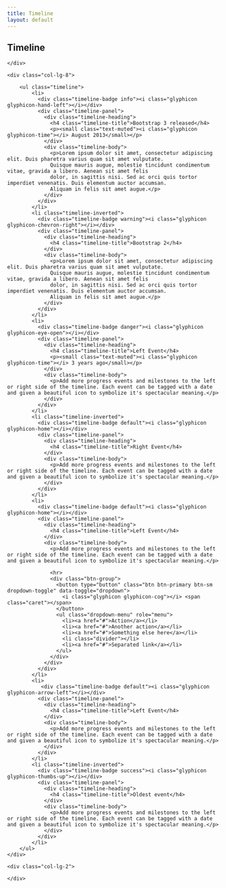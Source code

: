 ```yaml
---
title: Timeline
layout: default
---
```


<div class="row">
	<div class="col-lg-12">
		<h2>Timeline</h2>
	</div>
</div>

<div class="row">
	<div class="col-lg-2">

	</div>

	<div class="col-lg-8">

		<ul class="timeline">
			<li>
			  <div class="timeline-badge info"><i class="glyphicon glyphicon-hand-left"></i></div>
			  <div class="timeline-panel">
				<div class="timeline-heading">
				  <h4 class="timeline-title">Bootstrap 3 released</h4>
				  <p><small class="text-muted"><i class="glyphicon glyphicon-time"></i> August 2013</small></p>
				</div>
				<div class="timeline-body">
				  <p>Lorem ipsum dolor sit amet, consectetur adipiscing elit. Duis pharetra varius quam sit amet vulputate. 
				  Quisque mauris augue, molestie tincidunt condimentum vitae, gravida a libero. Aenean sit amet felis 
				  dolor, in sagittis nisi. Sed ac orci quis tortor imperdiet venenatis. Duis elementum auctor accumsan. 
				  Aliquam in felis sit amet augue.</p>
				</div>
			  </div>
			</li>
			<li class="timeline-inverted">
			  <div class="timeline-badge warning"><i class="glyphicon glyphicon-chevron-right"></i></div>
			  <div class="timeline-panel">
				<div class="timeline-heading">
				  <h4 class="timeline-title">Bootstrap 2</h4>
				</div>
				<div class="timeline-body">
				  <p>Lorem ipsum dolor sit amet, consectetur adipiscing elit. Duis pharetra varius quam sit amet vulputate. 
				  Quisque mauris augue, molestie tincidunt condimentum vitae, gravida a libero. Aenean sit amet felis 
				  dolor, in sagittis nisi. Sed ac orci quis tortor imperdiet venenatis. Duis elementum auctor accumsan. 
				  Aliquam in felis sit amet augue.</p>
				</div>
			  </div>
			</li>
			<li>
			  <div class="timeline-badge danger"><i class="glyphicon glyphicon-eye-open"></i></div>
			  <div class="timeline-panel">
				<div class="timeline-heading">
				  <h4 class="timeline-title">Left Event</h4>
				  <p><small class="text-muted"><i class="glyphicon glyphicon-time"></i> 3 years ago</small></p>
				</div>
				<div class="timeline-body">
				  <p>Add more progress events and milestones to the left or right side of the timeline. Each event can be tagged with a date and given a beautiful icon to symbolize it's spectacular meaning.</p>
				</div>
			  </div>
			</li>
			<li class="timeline-inverted">
			  <div class="timeline-badge default"><i class="glyphicon glyphicon-home"></i></div>
			  <div class="timeline-panel">
				<div class="timeline-heading">
				  <h4 class="timeline-title">Right Event</h4>
				</div>
				<div class="timeline-body">
				  <p>Add more progress events and milestones to the left or right side of the timeline. Each event can be tagged with a date and given a beautiful icon to symbolize it's spectacular meaning.</p>
				</div>
			  </div>
			</li>
			<li>
			  <div class="timeline-badge default"><i class="glyphicon glyphicon-home"></i></div>
			  <div class="timeline-panel">
				<div class="timeline-heading">
				  <h4 class="timeline-title">Left Event</h4>
				</div>
				<div class="timeline-body">
				  <p>Add more progress events and milestones to the left or right side of the timeline. Each event can be tagged with a date and given a beautiful icon to symbolize it's spectacular meaning.</p>
		
				  <hr>
				  <div class="btn-group">
					<button type="button" class="btn btn-primary btn-sm dropdown-toggle" data-toggle="dropdown">
					  <i class="glyphicon glyphicon-cog"></i> <span class="caret"></span>
					</button>
					<ul class="dropdown-menu" role="menu">
					  <li><a href="#">Action</a></li>
					  <li><a href="#">Another action</a></li>
					  <li><a href="#">Something else here</a></li>
					  <li class="divider"></li>
					  <li><a href="#">Separated link</a></li>
					</ul>
				  </div>
				</div>
			  </div>
			</li>
			<li>
			   <div class="timeline-badge default"><i class="glyphicon glyphicon-arrow-left"></i></div>
			  <div class="timeline-panel">
				<div class="timeline-heading">
				  <h4 class="timeline-title">Left Event</h4>
				</div>
				<div class="timeline-body">
				  <p>Add more progress events and milestones to the left or right side of the timeline. Each event can be tagged with a date and given a beautiful icon to symbolize it's spectacular meaning.</p>
				</div>
			  </div>
			</li>
			<li class="timeline-inverted">
			  <div class="timeline-badge success"><i class="glyphicon glyphicon-thumbs-up"></i></div>
			  <div class="timeline-panel">
				<div class="timeline-heading">
				  <h4 class="timeline-title">Oldest event</h4>
				</div>
				<div class="timeline-body">
				  <p>Add more progress events and milestones to the left or right side of the timeline. Each event can be tagged with a date and given a beautiful icon to symbolize it's spectacular meaning.</p>
				</div>
			  </div>
			</li>
		</ul>
	</div>

	<div class="col-lg-2">

	</div>
</div>

